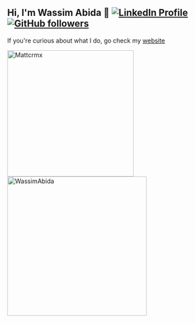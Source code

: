 ## Hi, I'm Wassim Abida 👋 [![LinkedIn Profile](https://img.shields.io/badge/linkedin-%230077B5.svg?style=flat&logo=linkedin&logoColor=white)](https://www.linkedin.com/in/wassim1abida1/)  [![GitHub followers](https://img.shields.io/github/followers/WassimAbida?label=Follow&style=social)](https://github.com/WassimAbida) 

If you're curious about what I do, go check my [website](https://www.wassimabida.dev/)

<a href="https://github.com/WassimAbida">
    <img align="center" src="https://github-readme-stats.vercel.app/api/top-langs/?username=WassimAbida&hide=jupyter%20notebook&layout=compact&cache_seconds=0" width="290" alt="Mattcrmx" />
</a>
<a href="https://github.com/WassimAbida">
    <img align="center" src="https://github-readme-stats.vercel.app/api?username=WassimAbida&custom_title=My%20Personal%20GitHub%20Stats&include_all_commits=True&count_private=true&show_icons=true&locale=en&layout=compact&cache_seconds=0" width="320" alt="WassimAbida" />  
</a>
